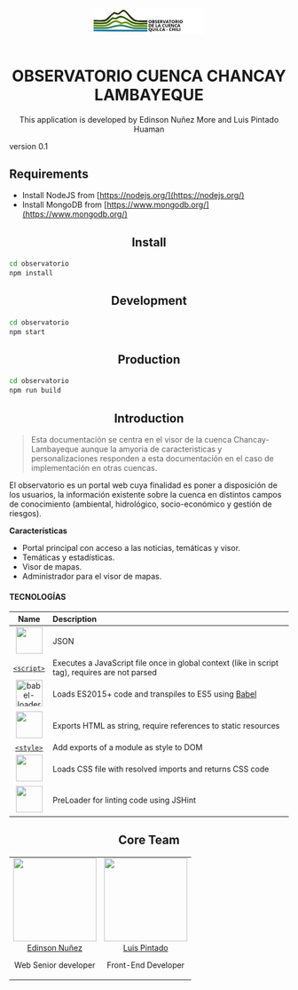 
<div align="center">
  <a href="https://edinsonnm.github.io/observatorio">
    <img width="200" heigth="200" src="https://github.com/EdinsonNM/observatorio/blob/master/public/web/img/logo-observatorio-letras.png">
  </a>
  <br>
  <br>

  <h1>OBSERVATORIO CUENCA CHANCAY LAMBAYEQUE</h1>
  <p>
    This application is developed by Edinson Nuñez More and Luis Pintado Huaman
  <p>
</div>

version 0.1

## Requirements


* Install NodeJS from [https://nodejs.org/](https://nodejs.org/)
* Install MongoDB from [https://www.mongodb.org/](https://www.mongodb.org/)

<h2 align="center">Install</h2>

```bash
cd observatorio
npm install
```

<h2 align="center">Development</h2>

```bash
cd observatorio
npm start
```

<h2 align="center">Production</h2>

```bash
cd observatorio
npm run build
```

<h2 align="center">Introduction</h2>

> Esta documentación se centra en el visor de la cuenca Chancay-Lambayeque aunque la amyoria de caracteristicas y personalizaciones responden a esta documentación en el caso de implementación en otras cuencas.

El observatorio es un portal web cuya finalidad es poner a disposición de los usuarios, la información existente sobre la cuenca en distintos campos de conocimiento (ambiental, hidrológico, socio-económico y gestión de riesgos). 

**Características**

* Portal principal con acceso a las noticias, temáticas y visor.
* Temáticas y estadísticas.
* Visor de mapas.
* Administrador para el visor de mapas.




#### TECNOLOGÍAS

|Name|Description|
|:--:|:----------|
|<a href="https://github.com/webpack/json5-loader"><img width="48" height="48" src="https://cdn.rawgit.com/json5/json5-logo/master/json5-logo.svg"></a>|JSON
|<a href="https://github.com/webpack/script-loader">`<script>`</a>|Executes a JavaScript file once in global context (like in script tag), requires are not parsed|
|<a href="https://github.com/babel/babel-loader"><img width="48" height="48" title="babel-loader" src="https://worldvectorlogo.com/logos/babel-10.svg"></a>|Loads ES2015+ code and transpiles to ES5 using <a href="https://github.com/babel/babel">Babel</a>|
|<a href="https://github.com/webpack/html-loader"><img width="48" height="48" src="https://worldvectorlogo.com/logos/html5.svg"></a>|Exports HTML as string, require references to static resources|
|<a href="https://github.com/webpack/style-loader">`<style>`|Add exports of a module as style to DOM|
|<a href="https://github.com/webpack/css-loader"><img width="48" height="48" src="https://worldvectorlogo.com/logos/css-3.svg"></a>|Loads CSS file with resolved imports and returns CSS code|
|<a href="https://github.com/webpack/jslint-loader"><img width="48" height="48" src="http://jshint.com/res/jshint-dark.png"></a>|PreLoader for linting code using JSHint|





<h2 align="center">Core Team</h2>

<table>
  <tbody>
    <tr>
      <td align="center" valign="top">
        <img width="150" height="150" src="https://media.licdn.com/mpr/mpr/shrinknp_400_400/AAEAAQAAAAAAAAhnAAAAJDE4YTZjOWM0LWRkNTItNDk0OC04MzM3LWZlOTNhZjFhNjI1YQ.jpg">
        <br>
        <a href="https://www.linkedin.com/in/edinsonnm/">Edinson Nuñez</a>
        <p>Web Senior developer</p>
      </td>
      <td align="center" valign="top">
        <img width="150" height="150" src="https://media.licdn.com/mpr/mpr/shrinknp_400_400/AAEAAQAAAAAAAAeMAAAAJGQyMzg0M2U3LTE5Y2YtNDIzNy05NTAzLTAzMDY4OTQzOGI0Nw.jpg">
        <br>
        <a href="https://www.linkedin.com/in/luchopintado/">Luis Pintado</a>
        <p>Front-End Developer</p>
      </td>
     </tr>
  </tbody>
</table>

